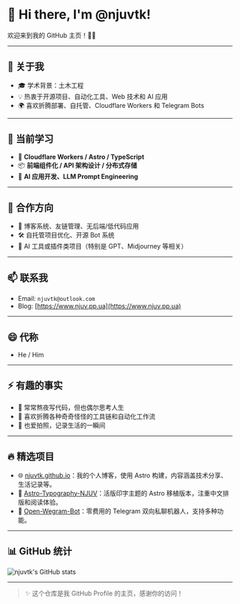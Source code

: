 # 👋 Hi there, I'm @njuvtk!

欢迎来到我的 GitHub 主页！👨‍💻

---

## 👀 关于我

- 🎓 学术背景：土木工程
- 💡 热衷于开源项目、自动化工具、Web 技术和 AI 应用
- 🌍 喜欢折腾部署、自托管、Cloudflare Workers 和 Telegram Bots

---

## 🌱 当前学习

- 🚀 **Cloudflare Workers / Astro / TypeScript**
- 📦 **前端组件化 / API 架构设计 / 分布式存储**
- 🤖 **AI 应用开发、LLM Prompt Engineering**

---

## 💞️ 合作方向

- 🤝 博客系统、友链管理、无后端/低代码应用
- 🛠️ 自托管项目优化、开源 Bot 系统
- 🧠 AI 工具或插件类项目（特别是 GPT、Midjourney 等相关）

---

## 📫 联系我

- Email: `njuvtk@outlook.com`
- Blog: [https://www.njuv.pp.ua](https://www.njuv.pp.ua)

---

## 😄 代称

- He / Him

---

## ⚡ 有趣的事实

- 🦉 常常熬夜写代码，但也偶尔思考人生
- 🧩 喜欢折腾各种奇奇怪怪的工具链和自动化工作流
- 📸 也爱拍照，记录生活的一瞬间

---

## 🔥 精选项目

- 🌐 [njuvtk.github.io](https://github.com/njuvtk/njuvtk.github.io)：我的个人博客，使用 Astro 构建，内容涵盖技术分享、生活记录等。
- 🧾 [Astro-Typography-NJUV](https://github.com/njuvtk/astro-typography-njuv)：活版印字主题的 Astro 移植版本，注重中文排版和阅读体验。
- 🤖 [Open-Wegram-Bot](https://github.com/njuvtk/open-wegram-bot)：零费用的 Telegram 双向私聊机器人，支持多种功能。

---

## 📊 GitHub 统计

![njuvtk's GitHub stats](https://github-readme-stats.vercel.app/api?username=njuvtk&show_icons=true&theme=radical)

---

> ✨ 这个仓库是我 GitHub Profile 的主页，感谢你的访问！
